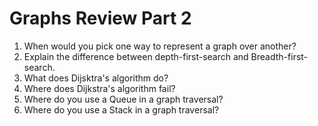 # Graphs Review Part 2

1.  When would you pick one way to represent a graph over another?
1.  Explain the difference between depth-first-search and Breadth-first-search.
1.  What does Dijsktra's algorithm do?
1.  Where does Dijkstra's algorithm fail?
1.  Where do you use a Queue in a graph traversal?
1.  Where do you use a Stack in a graph traversal?
